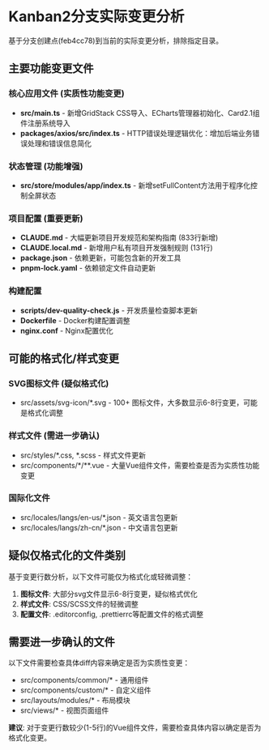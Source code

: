 # Kanban2分支实际变更分析

基于分支创建点(feb4cc78)到当前的实际变更分析，排除指定目录。

## 主要功能变更文件

### 核心应用文件 (实质性功能变更)
- **src/main.ts** - 新增GridStack CSS导入、ECharts管理器初始化、Card2.1组件注册系统导入
- **packages/axios/src/index.ts** - HTTP错误处理逻辑优化：增加后端业务错误处理和错误信息简化

### 状态管理 (功能增强)
- **src/store/modules/app/index.ts** - 新增setFullContent方法用于程序化控制全屏状态

### 项目配置 (重要更新)  
- **CLAUDE.md** - 大幅更新项目开发规范和架构指南 (833行新增)
- **CLAUDE.local.md** - 新增用户私有项目开发强制规则 (131行)
- **package.json** - 依赖更新，可能包含新的开发工具
- **pnpm-lock.yaml** - 依赖锁定文件自动更新

### 构建配置
- **scripts/dev-quality-check.js** - 开发质量检查脚本更新
- **Dockerfile** - Docker构建配置调整
- **nginx.conf** - Nginx配置优化

## 可能的格式化/样式变更

### SVG图标文件 (疑似格式化)
- src/assets/svg-icon/*.svg - 100+ 图标文件，大多数显示6-8行变更，可能是格式化调整

### 样式文件 (需进一步确认)
- src/styles/*.css, *.scss - 样式文件更新
- src/components/*/**.vue - 大量Vue组件文件，需要检查是否为实质性功能变更

### 国际化文件
- src/locales/langs/en-us/*.json - 英文语言包更新  
- src/locales/langs/zh-cn/*.json - 中文语言包更新

## 疑似仅格式化的文件类别

基于变更行数分析，以下文件可能仅为格式化或轻微调整：
1. **图标文件**: 大部分svg文件显示6-8行变更，疑似格式优化
2. **样式文件**: CSS/SCSS文件的轻微调整
3. **配置文件**: .editorconfig, .prettierrc等配置文件的格式调整

## 需要进一步确认的文件

以下文件需要检查具体diff内容来确定是否为实质性变更：
- src/components/common/* - 通用组件
- src/components/custom/* - 自定义组件  
- src/layouts/modules/* - 布局模块
- src/views/* - 视图页面组件

**建议**: 对于变更行数较少(1-5行)的Vue组件文件，需要检查具体内容以确定是否为格式化变更。